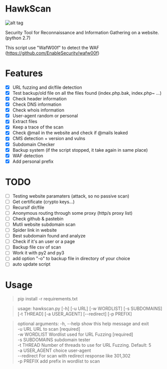 # HawkScan

![alt tag](https://user-images.githubusercontent.com/29504335/43905037-75a2a9ea-9bf0-11e8-8d6b-2de51318be98.jpg)

Security Tool for Reconnaissance and Information Gathering on a website. (python 2.7)

This script use "WafW00f" to detect the WAF (https://github.com/EnableSecurity/wafw00f)

# Features
 - [x] URL fuzzing and dir/file detection
 - [x] Test backup/old file on all the files found (index.php.bak, index.php~ ...)
 - [x] Check header information
 - [x] Check DNS information
 - [x] Check whois information
 - [x] User-agent random or personal
 - [x] Extract files
 - [x] Keep a trace of the scan
 - [x] Check @mail in the website and check if @mails leaked
 - [x] CMS detection + version and vulns
 - [x] Subdomain Checker
 - [x] Backup system (if the script stopped, it take again in same place)
 - [x] WAF detection
 - [x] Add personal prefix

# TODO
 - [ ] Testing website paramaters (attack, so no passive scan)
 - [ ] Get certificate (crypto keys...)
 - [ ] Recursif dir/file
 - [ ] Anonymous routing through some proxy (http/s proxy list)
 - [ ] Check github & pastebin
 - [ ] Mutli website subdomain scan
 - [ ] Spider link in website
 - [ ] Best subdomain found and analyze
 - [ ] Check if it's an user or a page
 - [ ] Backup file csv of scan
 - [ ] Work it with py2 and py3
 - [ ] add option "-o" to backup file in directory of your choice
 - [ ] auto update script
 
 # Usage
 > pip install -r requirements.txt
 
 > usage: hawkscan.py [-h] [-u URL] [-w WORDLIST] [-s SUBDOMAINS] [-t THREAD] [-a USER_AGENT] [--redirect] [-p PREFIX]
 
 > optional arguments: 
  > -h, --help     show this help message and exit                                                                     
  > -u URL         URL to scan [required]                                                                              
  > -w WORDLIST    Wordlist used for URL Fuzzing [required]                                                            
  > -s SUBDOMAINS  subdomain tester                                                                                    
  > -t THREAD      Number of threads to use for URL Fuzzing. Default: 5  
  > -a USER_AGENT  choice user-agent     
  > --redirect     For scan with redirect response like 301,302      
  > -p PREFIX      add prefix in wordlist to scan
